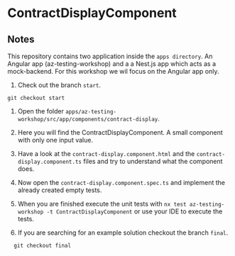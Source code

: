 # ContractDisplayComponent

## Notes

This repository contains two application inside the `apps directory`. An Angular app (az-testing-workshop) and a a Nest.js app which acts as a mock-backend. For this workshop we wil focus on the Angular app only.

1. Check out the branch `start`.

```console
git checkout start
```

1. Open the folder `apps/az-testing-workshop/src/app/components/contract-display`.

1. Here you will find the ContractDisplayComponent. A small component with only one input value.

1. Have a look at the `contract-display.component.html` and the `contract-display.component.ts` files and try to understand what the component does.

1. Now open the `contract-display.component.spec.ts` and implement the already created empty tests.

1. When you are finished execute the unit tests with `nx test az-testing-workshop -t ContractDisplayComponent` or use your IDE to execute the tests.

1. If you are searching for an example solution checkout the branch `final`.

```console
  git checkout final
```
